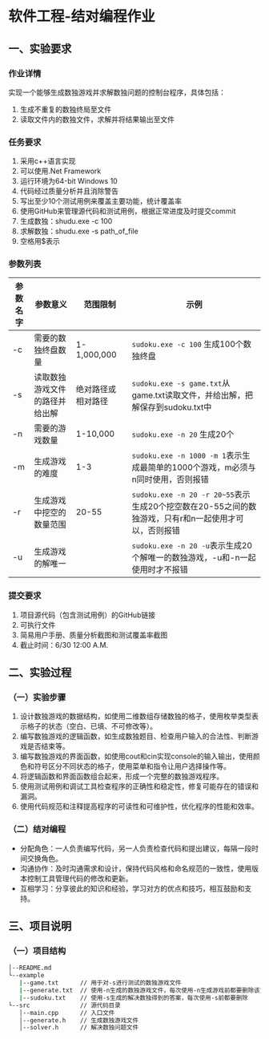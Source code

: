 # 软件工程-结对编程作业

## 一、实验要求

### 作业详情

实现一个能够生成数独游戏并求解数独问题的控制台程序，具体包括：
1. 生成不重复的数独终局至文件
2. 读取文件内的数独文件，求解并将结果输出至文件

### 任务要求
1. 采用c++语言实现
2. 可以使用.Net Framework
3. 运行环境为64-bit Windows 10
4. 代码经过质量分析并且消除警告
5. 写出至少10个测试用例来覆盖主要功能，统计覆盖率
6. 使用GitHub来管理源代码和测试用例，根据正常进度及时提交commit
7. 生成数独：shudu.exe -c 100
8. 求解数独：shudu.exe -s path_of_file
9. 空格用$表示

### 参数列表

| 参数名字 | 参数意义                       | 范围限制           | 示例                                                         |
| -------- | ------------------------------ | ------------------ | ------------------------------------------------------------ |
| -c       | 需要的数独终盘数量             | 1-1,000,000        | `sudoku.exe -c 100` 生成100个数独终盘                        |
| -s       | 读取数独游戏文件的路径并给出解 | 绝对路径或相对路径 | `sudoku.exe -s game.txt`从game.txt读取文件，并给出解，把解保存到sudoku.txt中 |
| -n       | 需要的游戏数量                 | 1-10,000           | `sudoku.exe -n 20` 生成20个                                  |
| -m       | 生成游戏的难度                 | 1-3                | `sudoku.exe -n 1000 -m 1`表示生成最简单的1000个游戏，m必须与n同时使用，否则报错 |
| -r       | 生成游戏中挖空的数量范围       | 20-55              | `sudoku.exe -n 20 -r 20~55`表示生成20个挖空数在20-55之间的数独游戏，只有r和n一起使用才可以，否则报错 |
| -u       | 生成游戏的解唯一               |                    | `sudoku.exe -n 20 -u`表示生成20个解唯一的数独游戏，-u和-n一起使用时才不报错 |

### 提交要求

1. 项目源代码（包含测试用例）的GitHub链接
2. 可执行文件
3. 简易用户手册、质量分析截图和测试覆盖率截图
4. 截止时间：6/30 12:00 A.M.

## 二、实验过程

### （一）实验步骤

1. 设计数独游戏的数据结构，如使用二维数组存储数独的格子，使用枚举类型表示格子的状态（空白、已填、不可修改等）。
2. 编写数独游戏的逻辑函数，如生成数独题目、检查用户输入的合法性、判断游戏是否结束等。
3. 编写数独游戏的界面函数，如使用cout和cin实现console的输入输出，使用颜色和符号区分不同状态的格子，使用菜单和指令让用户选择操作等。
4. 将逻辑函数和界面函数组合起来，形成一个完整的数独游戏程序。
5. 使用测试用例和调试工具检查程序的正确性和稳定性，修复可能存在的错误和漏洞。
6. 使用代码规范和注释提高程序的可读性和可维护性，优化程序的性能和效率。

### （二）结对编程

- 分配角色：一人负责编写代码，另一人负责检查代码和提出建议，每隔一段时间交换角色。
- 沟通协作：及时沟通需求和设计，保持代码风格和命名规范的一致性，使用版本控制工具管理代码的修改和更新。
- 互相学习：分享彼此的知识和经验，学习对方的优点和技巧，相互鼓励和支持。

## 三、项目说明

### （一）项目结构

``` bash
│--README.md     
└--example
   |--game.txt      // 用于对-s进行测试的数独游戏文件
   |--generate.txt  // 使用-n生成的数独游戏文件，每次使用-n生成游戏前都要删除该文件
   |--sudoku.txt    // 使用-s生成的解决数独得到的答案，每次使用-s前都要删除
└--src              // 源代码目录  
   │--main.cpp      // 入口文件  
   │--generate.h    // 生成数独游戏文件
   │--solver.h      // 解决数独问题文件
```


